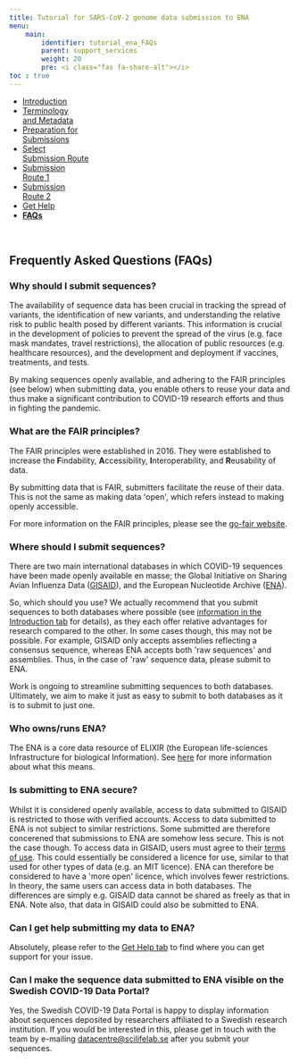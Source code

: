 ```yaml
---
title: Tutorial for SARS-CoV-2 genome data submission to ENA
menu:
    main:
        identifier: tutorial_ena_FAQs
        parent: support_services
        weight: 20
        pre: <i class="fas fa-share-alt"></i>
toc : true
---
```


<ul class="nav nav-tabs nav-justified">
  <li class="nav-item">
    <a class="nav-link" href="/support_services/tutorial_ena/tutorial_ena_intro">Introduction</a>
  </li>
  <li class="nav-item">
    <a class="nav-link" href="/support_services/tutorial_ena/tutorial_ena_terminology">Terminology<br>and Metadata</a>
  </li>
  <li class="nav-item">
    <a class="nav-link" href="/support_services/tutorial_ena/tutorial_ena_subprep">Preparation for<br>Submissions</a>
  </li>
  <li class="nav-item">
    <a class="nav-link" href="/support_services/tutorial_ena/tutorial_ena_selectsub">Select<br>Submission Route</a>
  </li>
  <li class="nav-item">
    <a class="nav-link" href="/support_services/tutorial_ena/tutorial_ena_subroute1">Submission<br>Route 1</a>
  </li>
  <li class="nav-item">
    <a class="nav-link" href="/support_services/tutorial_ena/tutorial_ena_subroute2">Submission<br>Route 2</a>
  </li>
  <li class="nav-item">
    <a class="nav-link" href="/support_services/tutorial_ena/tutorial_ena_contact">Get Help</a>
  </li>
  <li class="nav-item">
    <a class="nav-link active" href="#"><b>FAQs</b></a>
  </li>
</ul>

<br>

## <b>Frequently Asked Questions (FAQs)</b>

### Why should I submit sequences?

The availability of sequence data has been crucial in tracking the spread of variants, the identification of new variants, and understanding the relative risk to public health posed by different variants. This information is crucial in the development of policies to prevent the spread of the virus (e.g. face mask mandates, travel restrictions), the allocation of public resources (e.g. healthcare resources), and the development and deployment if vaccines, treatments, and tests.

By making sequences openly available, and adhering to the FAIR principles (see below) when submitting data, you enable others to reuse your data and thus make a significant contribution to COVID-19 research efforts and thus in fighting the pandemic.

### What are the FAIR principles?

The FAIR principles were established in 2016. They were established to increase the **F**indability, **A**ccessibility, **I**nteroperability, and **R**eusability of data.

By submitting data that is FAIR, submitters facilitate the reuse of their data. This is not the same as making data 'open', which refers instead to making openly accessible.

For more information on the FAIR principles, please see the [go-fair website](https://www.go-fair.org/fair-principles/).

### Where should I submit sequences?

There are two main international databases in which COVID-19 sequences have been made openly available en masse; the Global Initiative on Sharing Avian Influenza Data ([GISAID](https://www.gisaid.org)), and the European Nucleotide Archive ([ENA](https://www.ebi.ac.uk/ena/browser/home)).

So, which should you use? We actually recommend that you submit sequences to both databases where possible (see [information in the Introduction tab](/support_services/tutorial_ena/tutorial_ena_intro) for details), as they each offer relative advantages for research compared to the other. In some cases though, this may not be possible. For example, GISAID only accepts assemblies reflecting a consensus sequence, whereas ENA accepts both 'raw sequences' and assemblies. Thus, in the case of 'raw' sequence data, please submit to ENA. 

Work is ongoing to streamline submitting sequences to both databases. Ultimately, we aim to make it just as easy to submit to both databases as it is to submit to just one. 

### Who owns/runs ENA?

The ENA is a core data resource of ELIXIR (the European life-sciences Infrastructure for biological Information). See [here](https://elixir-europe.org/platforms/data/core-data-resources) for more information about what this means.

### Is submitting to ENA secure?

Whilst it is considered openly available, access to data submitted to GISAID is restricted to those with verified accounts. Access to data submitted to ENA is not subject to similar restrictions. Some submitted are therefore concerened that submissions to ENA are somehow less secure. This is not the case though. To access data in GISAID, users must agree to their [terms of use](https://www.gisaid.org/registration/terms-of-use/). This could essentially be considered a licence for use, similar to that used for other types of data (e.g. an MIT licence). ENA can therefore be considered to have a 'more open' licence, which involves fewer restrictions. In theory, the same users can access data in both databases. The differences are simply e.g. GISAID data cannot be shared as freely as that in ENA. Note also, that data in GISAID could also be submitted to ENA.

### Can I get help submitting my data to ENA?

Absolutely, please refer to the [Get Help tab](/support_services/tutorial_ena/tutorial_ena_contact) to find where you can get support for your issue.

### Can I make the sequence data submitted to ENA visible on the Swedish COVID-19 Data Portal?

Yes, the Swedish COVID-19 Data Portal is happy to display information about sequences deposited by researchers affiliated to a Swedish research institution. If you would be interested in this, please get in touch with the team by e-mailing [datacentre@scilifelab.se](mailto:datacentre@scilifelab.se) after you submit your sequences.